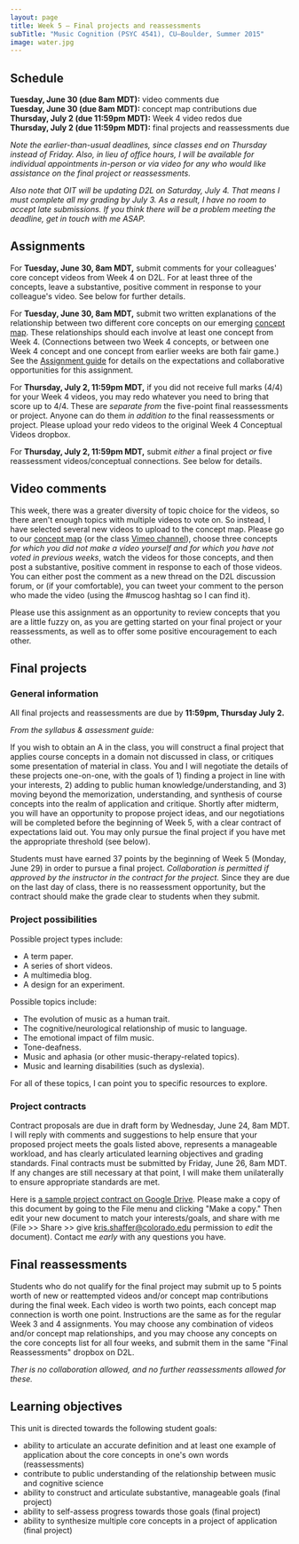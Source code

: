```yaml
---
layout: page
title: Week 5 – Final projects and reassessments
subTitle: "Music Cognition (PSYC 4541), CU–Boulder, Summer 2015"
image: water.jpg
---
```


## Schedule

**Tuesday, June 30 (due 8am MDT):** video comments due  
**Tuesday, June 30 (due 8am MDT):** concept map contributions due  
**Thursday, July 2 (due 11:59pm MDT):** Week 4 video redos due  
**Thursday, July 2 (due 11:59pm MDT):** final projects and reassessments due

*Note the earlier-than-usual deadlines, since classes end on Thursday instead of Friday. Also, in lieu of office hours, I will be available for individual appointments in-person or via video for any who would like assistance on the final project or reassessments.*

*Also note that OIT will be updating D2L on Saturday, July 4. That means I must complete all my grading by July 3. As a result, I have no room to accept late submissions. If you think there will be a problem meeting the deadline, get in touch with me ASAP.*

## Assignments

For **Tuesday, June 30, 8am MDT,** submit comments for your colleagues' core concept videos from Week 4 on D2L. For at least three of the concepts, leave a substantive, positive comment in response to your colleague's video. See below for further details.

For **Tuesday, June 30, 8am MDT,** submit two written explanations of the relationship between two different core concepts on our emerging [concept map](https://prezi.com/ntsoqg1f9m7i/music-cognition/). These relationships should each involve at least one concept from Week 4. (Connections between two Week 4 concepts, or between one Week 4 concept and one concept from earlier weeks are both fair game.) See the [Assignment guide](/assessments/) for details on the expectations and collaborative opportunities for this assignment.

For **Thursday, July 2, 11:59pm MDT,** if you did not receive full marks (4/4) for your Week 4 videos, you may redo whatever you need to bring that score up to 4/4. These are *separate from* the five-point final reassessments or project. Anyone can do them *in addition to* the final reassessments or project. Please upload your redo videos to the original Week 4 Conceptual Videos dropbox.

For **Thursday, July 2, 11:59pm MDT,** submit *either* a final project *or* five reassessment videos/conceptual connections. See below for details.


## Video comments

This week, there was a greater diversity of topic choice for the videos, so there aren't enough topics with multiple videos to vote on. So instead, I have selected several new videos to upload to the concept map. Please go to our [concept map](https://prezi.com/ntsoqg1f9m7i/music-cognition/) (or the class [Vimeo channel](https://vimeo.com/channels/917196)), choose three concepts *for which you did not make a video yourself and for which you have not voted in previous weeks*, watch the videos for those concepts, and then post a substantive, positive comment in response to each of those videos. You can either post the comment as a new thread on the D2L discussion forum, or (if your comfortable), you can tweet your comment to the person who made the video (using the #muscog hashtag so I can find it).

Please use this assignment as an opportunity to review concepts that you are a little fuzzy on, as you are getting started on your final project or your reassessments, as well as to offer some positive encouragement to each other.


## Final projects

### General information

All final projects and reassessments are due by **11:59pm, Thursday July 2.**

*From the syllabus & assessment guide:*

If you wish to obtain an A in the class, you will construct a final project that applies course concepts in a domain not discussed in class, or critiques some presentation of material in class. You and I will negotiate the details of these projects one-on-one, with the goals of 1) finding a project in line with your interests, 2) adding to public human knowledge/understanding, and 3) moving beyond the memorization, understanding, and synthesis of course concepts into the realm of application and critique. Shortly after midterm, you will have an opportunity to propose project ideas, and our negotiations will be completed before the beginning of Week 5, with a clear contract of expectations laid out. You may only pursue the final project if you have met the appropriate threshold (see below).

Students must have earned 37 points by the beginning of Week 5 (Monday, June 29) in order to pursue a final project. *Collaboration is permitted if approved by the instructor in the contract for the project.* Since they are due on the last day of class, there is no reassessment opportunity, but the contract should make the grade clear to students when they submit.

### Project possibilities

Possible project types include:

- A term paper.  
- A series of short videos.  
- A multimedia blog.  
- A design for an experiment.  

Possible topics include:

- The evolution of music as a human trait.  
- The cognitive/neurological relationship of music to language.  
- The emotional impact of film music.  
- Tone-deafness.  
- Music and aphasia (or other music-therapy-related topics).  
- Music and learning disabilities (such as dyslexia).  

For all of these topics, I can point you to specific resources to explore.

### Project contracts

Contract proposals are due in draft form by Wednesday, June 24, 8am MDT. I will reply with comments and suggestions to help ensure that your proposed project meets the goals listed above, represents a manageable workload, and has clearly articulated learning objectives and grading standards. Final contracts must be submitted by Friday, June 26, 8am MDT. If any changes are still necessary at that point, I will make them unilaterally to ensure appropriate standards are met.

Here is [a sample project contract on Google Drive](https://docs.google.com/document/d/1ioK0rbBb98R6TSG4mBBfjH0ri_9Xz5Iva46qTkRExUs/edit?usp=sharing). Please make a copy of this document by going to the File menu and clicking "Make a copy." Then edit your new document to match your interests/goals, and share with me (File >> Share >> give kris.shaffer@colorado.edu permission to *edit* the document). Contact me *early* with any questions you have.

## Final reassessments

Students who do not qualify for the final project may submit up to 5 points worth of new or reattempted videos and/or concept map contributions during the final week. Each video is worth two points, each concept map connection is worth one point. Instructions are the same as for the regular Week 3 and 4 assignments. You may choose any combination of videos and/or concept map relationships, and you may choose any concepts on the core concepts list for all four weeks, and submit them in the same "Final Reassessments" dropbox on D2L.

*Ther is no collaboration allowed, and no further reassessments allowed for these.*

## Learning objectives

This unit is directed towards the following student goals:

- ability to articulate an accurate definition and at least one example of application about the core concepts in one's own words (reassessments)  
- contribute to public understanding of the relationship between music and cognitive science  
- ability to construct and articulate substantive, manageable goals (final project)  
- ability to self-assess progress towards those goals (final project)  
- ability to synthesize multiple core concepts in a project of application (final project)